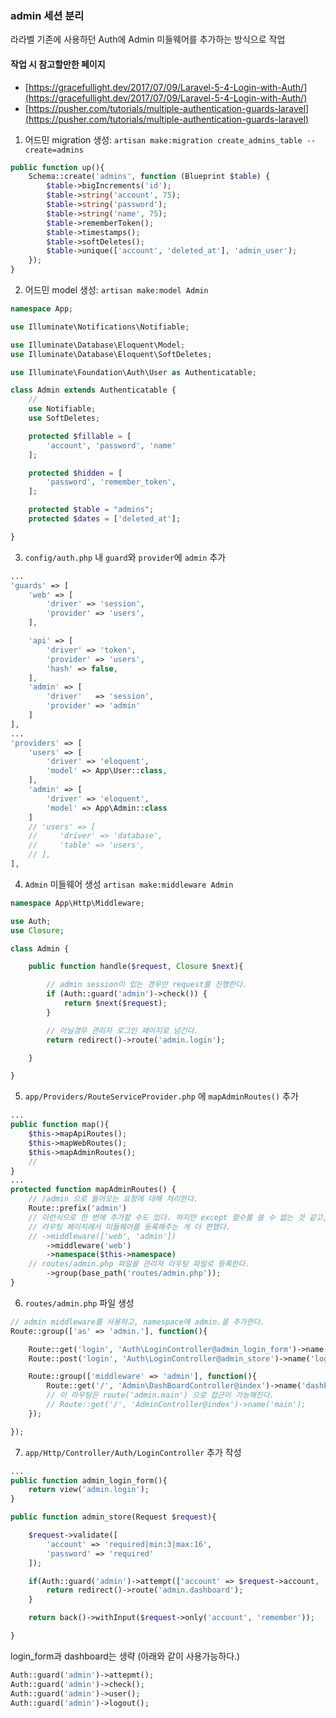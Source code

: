 ### admin 세션 분리

라라벨 기존에 사용하던 Auth에 Admin 미들웨어를 추가하는 방식으로 작업

#### 작업 시 참고할만한 페이지
* [https://gracefullight.dev/2017/07/09/Laravel-5-4-Login-with-Auth/](https://gracefullight.dev/2017/07/09/Laravel-5-4-Login-with-Auth/)
* [https://pusher.com/tutorials/multiple-authentication-guards-laravel](https://pusher.com/tutorials/multiple-authentication-guards-laravel)

1. 어드민 migration 생성: `artisan make:migration create_admins_table --create=admins`
```php
public function up(){
    Schema::create('admins', function (Blueprint $table) {
        $table->bigIncrements('id');
        $table->string('account', 75);
        $table->string('password');
        $table->string('name', 75);
        $table->rememberToken();
        $table->timestamps();
        $table->softDeletes();
        $table->unique(['account', 'deleted_at'], 'admin_user');
    });
}
```

2. 어드민 model 생성: `artisan make:model Admin`
```php
namespace App;

use Illuminate\Notifications\Notifiable;

use Illuminate\Database\Eloquent\Model;
use Illuminate\Database\Eloquent\SoftDeletes;

use Illuminate\Foundation\Auth\User as Authenticatable;

class Admin extends Authenticatable {
    //
    use Notifiable;
    use SoftDeletes;

    protected $fillable = [
        'account', 'password', 'name'
    ];

    protected $hidden = [
        'password', 'remember_token',
    ];

    protected $table = "admins";
    protected $dates = ['deleted_at'];

}
```

3. `config/auth.php` 내 `guard`와 `provider`에 `admin` 추가
```php
...
'guards' => [
    'web' => [
        'driver' => 'session',
        'provider' => 'users',
    ],

    'api' => [
        'driver' => 'token',
        'provider' => 'users',
        'hash' => false,
    ],
    'admin' => [
        'driver'   => 'session',
        'provider' => 'admin'
    ]
],
...
'providers' => [
    'users' => [
        'driver' => 'eloquent',
        'model' => App\User::class,
    ],
    'admin' => [
        'driver' => 'eloquent',
        'model' => App\Admin::class
    ]
    // 'users' => [
    //     'driver' => 'database',
    //     'table' => 'users',
    // ],
],

```

4. `Admin` 미들웨어 생성 `artisan make:middleware Admin`
```php
namespace App\Http\Middleware;

use Auth;
use Closure;

class Admin {

    public function handle($request, Closure $next){

        // admin session이 있는 경우만 request를 진행한다.
        if (Auth::guard('admin')->check()) {
            return $next($request);
        }

        // 아닐경우 관리자 로그인 페이지로 넘긴다.
        return redirect()->route('admin.login');

    }

}
```

5. `app/Providers/RouteServiceProvider.php` 에 `mapAdminRoutes()` 추가
```php
...
public function map(){
    $this->mapApiRoutes();
    $this->mapWebRoutes();
    $this->mapAdminRoutes();
    //
}
...
protected function mapAdminRoutes() {
    // /admin 으로 들어오는 요청에 대해 처리한다.
    Route::prefix('admin')
    // 이런식으로 한 번에 추가할 수도 있다. 하지만 except 함수를 쓸 수 없는 것 같고,
    // 라우팅 페이지에서 미들웨어를 등록해주는 게 더 편했다.
    // ->middleware(['web', 'admin'])
        ->middleware('web')
        ->namespace($this->namespace)
    // routes/admin.php 파일을 관리자 라우팅 파일로 등록한다.
        ->group(base_path('routes/admin.php'));
}
```

6. `routes/admin.php` 파일 생성
```php
// admin middleware를 사용하고, namespace에 admin.을 추가한다.
Route::group(['as' => 'admin.'], function(){

    Route::get('login', 'Auth\LoginController@admin_login_form')->name('login');
    Route::post('login', 'Auth\LoginController@admin_store')->name('login.store');

    Route::group(['middleware' => 'admin'], function(){
        Route::get('/', 'Admin\DashBoardController@index')->name('dashboard');;
        // 이 라우팅은 route('admin.main') 으로 접근이 가능해진다.
        // Route::get('/', 'AdminController@index')->name('main');
    });

});
```

7. `app/Http/Controller/Auth/LoginController` 추가 작성
```php
...
public function admin_login_form(){
    return view('admin.login');
}

public function admin_store(Request $request){

    $request->validate([
        'account' => 'required|min:3|max:16',
        'password' => 'required'
    ]);

    if(Auth::guard('admin')->attempt(['account' => $request->account, 'password' => $request->password])){
        return redirect()->route('admin.dashboard');
    }

    return back()->withInput($request->only('account', 'remember'));

}
```

login_form과 dashboard는 생략 (아래와 같이 사용가능하다.)
```php
Auth::guard('admin')->attepmt();
Auth::guard('admin')->check();
Auth::guard('admin')->user();
Auth::guard('admin')->logout();
```
